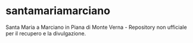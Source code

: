 # santamariamarciano
Santa Maria a Marciano in Piana di Monte Verna - Repository non ufficiale per il recupero e la divulgazione.
